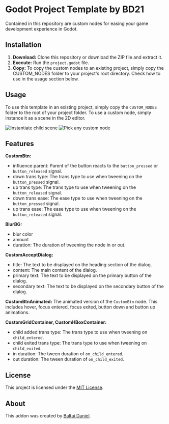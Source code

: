 # Godot Project Template by BD21

Contained in this repository are custom nodes for easing your game development experience in Godot.

## Installation

1. **Download:** Clone this repository or download the ZIP file and extract it.
2. **Execute:** Run the `project.godot` file.
3. **Copy:** To copy the custom nodes to an existing project, simply copy the CUSTOM_NODES folder to your project's root directory. Check how to use in the usage section below.

## Usage

To use this template in an existing project, simply copy the `CUSTOM_NODES` folder to the root of your project folder. To use a custom node, simply instance it as a scene in the 2D editor.

![Instantiate child scene](https://imgur.com/a/PZFGM8R)
![Pick any custom node](https://drive.google.com/file/d/1BMGqFdyYp73Qm6wwg7M9_Yvwb9SszMyk/view?usp=drive_link)

## Features

**CustomBtn:**
- influence parent: Parent of the button reacts to the `button_pressed` or `button_released` signal.
- down trans type: The trans type to use when tweening on the `button_pressed` signal.
- up trans type: The trans type to use when tweening on the `button_released` signal.
- down trans ease: The ease type to use when tweening on the `button_pressed` signal.
- up trans ease: The ease type to use when tweening on the `button_released` signal.

**BlurBG:**
- blur color
- amount
- duration: The duration of tweening the node in or out.

**CustomAcceptDialog:**
- title: The text to be displayed on the heading section of the dialog.
- content: The main content of the dialog.
- primary text: The text to be displayed on the primary button of the dialog.
- secondary text: The text to be displayed on the secondary button of the dialog.

**CustomBtnAnimated:**
  The animated version of the `CustomBtn` node. This includes hover, focus entered, focus exited, button down and button up animations.

**CustomGridContainer, CustomHBoxContainer:**
- child added trans type: The trans type to use when tweening on `child_entered`.
- child exited trans type: The trans type to use when tweening on `child_exited`.
- in duration: The tween duration of `on_child_entered`.
- out duration: The tween duration of `on_child_exited`.

## License

This project is licensed under the [MIT License](LICENSE).

## About

This addon was created by [Baltai Daniel](https://github.com/BaltaiDaniel).
